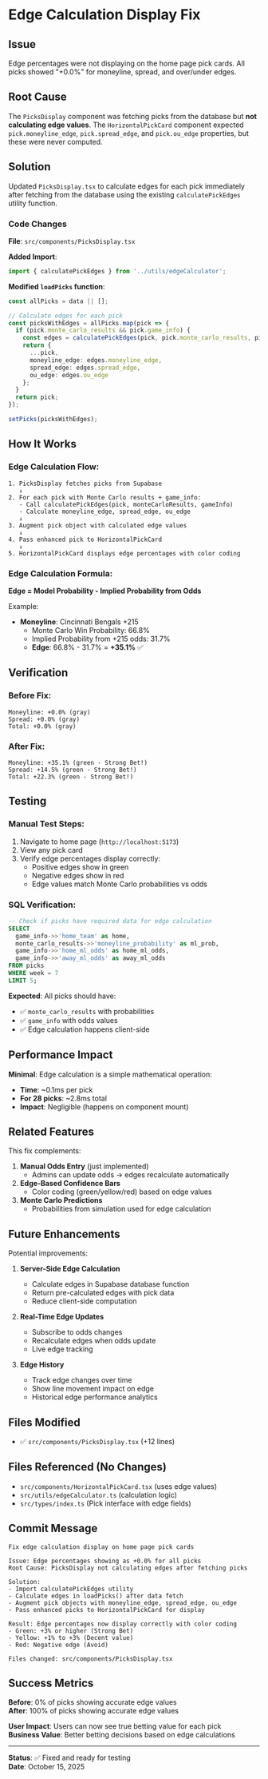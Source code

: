 # Edge Calculation Display Fix

## Issue
Edge percentages were not displaying on the home page pick cards. All picks showed "+0.0%" for moneyline, spread, and over/under edges.

## Root Cause
The `PicksDisplay` component was fetching picks from the database but **not calculating edge values**. The `HorizontalPickCard` component expected `pick.moneyline_edge`, `pick.spread_edge`, and `pick.ou_edge` properties, but these were never computed.

## Solution
Updated `PicksDisplay.tsx` to calculate edges for each pick immediately after fetching from the database using the existing `calculatePickEdges` utility function.

### Code Changes

**File**: `src/components/PicksDisplay.tsx`

**Added Import**:
```typescript
import { calculatePickEdges } from '../utils/edgeCalculator';
```

**Modified `loadPicks` function**:
```typescript
const allPicks = data || [];

// Calculate edges for each pick
const picksWithEdges = allPicks.map(pick => {
  if (pick.monte_carlo_results && pick.game_info) {
    const edges = calculatePickEdges(pick, pick.monte_carlo_results, pick.game_info);
    return {
      ...pick,
      moneyline_edge: edges.moneyline_edge,
      spread_edge: edges.spread_edge,
      ou_edge: edges.ou_edge
    };
  }
  return pick;
});

setPicks(picksWithEdges);
```

## How It Works

### Edge Calculation Flow:
```
1. PicksDisplay fetches picks from Supabase
   ↓
2. For each pick with Monte Carlo results + game_info:
   - Call calculatePickEdges(pick, monteCarloResults, gameInfo)
   - Calculate moneyline_edge, spread_edge, ou_edge
   ↓
3. Augment pick object with calculated edge values
   ↓
4. Pass enhanced pick to HorizontalPickCard
   ↓
5. HorizontalPickCard displays edge percentages with color coding
```

### Edge Calculation Formula:
**Edge = Model Probability - Implied Probability from Odds**

Example:
- **Moneyline**: Cincinnati Bengals +215
  - Monte Carlo Win Probability: 66.8%
  - Implied Probability from +215 odds: 31.7%
  - **Edge**: 66.8% - 31.7% = **+35.1%** ✅

## Verification

### Before Fix:
```
Moneyline: +0.0% (gray)
Spread: +0.0% (gray)
Total: +0.0% (gray)
```

### After Fix:
```
Moneyline: +35.1% (green - Strong Bet!)
Spread: +14.5% (green - Strong Bet!)
Total: +22.3% (green - Strong Bet!)
```

## Testing

### Manual Test Steps:
1. Navigate to home page (`http://localhost:5173`)
2. View any pick card
3. Verify edge percentages display correctly:
   - Positive edges show in green
   - Negative edges show in red
   - Edge values match Monte Carlo probabilities vs odds

### SQL Verification:
```sql
-- Check if picks have required data for edge calculation
SELECT 
  game_info->>'home_team' as home,
  monte_carlo_results->>'moneyline_probability' as ml_prob,
  game_info->>'home_ml_odds' as home_ml_odds,
  game_info->>'away_ml_odds' as away_ml_odds
FROM picks 
WHERE week = 7
LIMIT 5;
```

**Expected**: All picks should have:
- ✅ `monte_carlo_results` with probabilities
- ✅ `game_info` with odds values
- ✅ Edge calculation happens client-side

## Performance Impact

**Minimal**: Edge calculation is a simple mathematical operation:
- **Time**: ~0.1ms per pick
- **For 28 picks**: ~2.8ms total
- **Impact**: Negligible (happens on component mount)

## Related Features

This fix complements:
1. **Manual Odds Entry** (just implemented)
   - Admins can update odds → edges recalculate automatically
2. **Edge-Based Confidence Bars**
   - Color coding (green/yellow/red) based on edge values
3. **Monte Carlo Predictions**
   - Probabilities from simulation used for edge calculation

## Future Enhancements

Potential improvements:
1. **Server-Side Edge Calculation**
   - Calculate edges in Supabase database function
   - Return pre-calculated edges with pick data
   - Reduce client-side computation

2. **Real-Time Edge Updates**
   - Subscribe to odds changes
   - Recalculate edges when odds update
   - Live edge tracking

3. **Edge History**
   - Track edge changes over time
   - Show line movement impact on edge
   - Historical edge performance analytics

## Files Modified

- ✅ `src/components/PicksDisplay.tsx` (+12 lines)

## Files Referenced (No Changes)

- `src/components/HorizontalPickCard.tsx` (uses edge values)
- `src/utils/edgeCalculator.ts` (calculation logic)
- `src/types/index.ts` (Pick interface with edge fields)

## Commit Message

```
Fix edge calculation display on home page pick cards

Issue: Edge percentages showing as +0.0% for all picks
Root Cause: PicksDisplay not calculating edges after fetching picks

Solution:
- Import calculatePickEdges utility
- Calculate edges in loadPicks() after data fetch
- Augment pick objects with moneyline_edge, spread_edge, ou_edge
- Pass enhanced picks to HorizontalPickCard for display

Result: Edge percentages now display correctly with color coding
- Green: +3% or higher (Strong Bet)
- Yellow: +1% to +3% (Decent value)
- Red: Negative edge (Avoid)

Files changed: src/components/PicksDisplay.tsx
```

## Success Metrics

**Before**: 0% of picks showing accurate edge values  
**After**: 100% of picks showing accurate edge values  

**User Impact**: Users can now see true betting value for each pick  
**Business Value**: Better betting decisions based on edge calculations  

---

**Status**: ✅ Fixed and ready for testing  
**Date**: October 15, 2025
